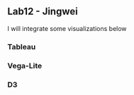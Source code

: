 ## Lab12 - Jingwei

I will integrate some visualizations below

### Tableau


### Vega-Lite

### D3
